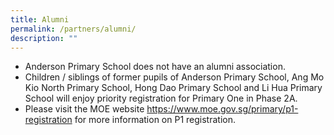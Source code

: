 ```yaml
---
title: Alumni
permalink: /partners/alumni/
description: ""
---
```

<ul>
<li>Anderson Primary School does not have an alumni association.</li>
<li>Children / siblings of former pupils of Anderson Primary School, Ang Mo Kio North Primary School, Hong Dao Primary School and Li Hua Primary School will enjoy priority registration for Primary One in Phase 2A.</li>
<li> Please visit the MOE website <a href="https://www.moe.gov.sg/primary/p1-registration" target="">https://www.moe.gov.sg/primary/p1-registration</a> for more information on P1 registration.</li></ul>